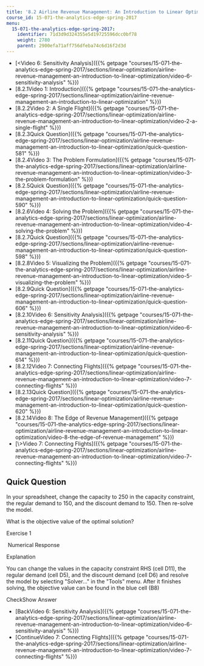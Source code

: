 ```yaml
---
title: '8.2 Airline Revenue Management: An Introduction to Linear Optimization '
course_id: 15-071-the-analytics-edge-spring-2017
menu:
  15-071-the-analytics-edge-spring-2017:
    identifier: 71d3d9d324355e5d19725596dcc0bf78
    weight: 2780
    parent: 2900efa71aff756dfeba74c6d16f2d3d
---
```

*   [<Video 6: Sensitivity Analysis]({{% getpage "courses/15-071-the-analytics-edge-spring-2017/sections/linear-optimization/airline-revenue-management-an-introduction-to-linear-optimization/video-6-sensitivity-analysis" %}})
*   [8.2.1Video 1: Introduction]({{% getpage "courses/15-071-the-analytics-edge-spring-2017/sections/linear-optimization/airline-revenue-management-an-introduction-to-linear-optimization" %}})
*   [8.2.2Video 2: A Single Flight]({{% getpage "courses/15-071-the-analytics-edge-spring-2017/sections/linear-optimization/airline-revenue-management-an-introduction-to-linear-optimization/video-2-a-single-flight" %}})
*   [8.2.3Quick Question]({{% getpage "courses/15-071-the-analytics-edge-spring-2017/sections/linear-optimization/airline-revenue-management-an-introduction-to-linear-optimization/quick-question-581" %}})
*   [8.2.4Video 3: The Problem Formulation]({{% getpage "courses/15-071-the-analytics-edge-spring-2017/sections/linear-optimization/airline-revenue-management-an-introduction-to-linear-optimization/video-3-the-problem-formulation" %}})
*   [8.2.5Quick Question]({{% getpage "courses/15-071-the-analytics-edge-spring-2017/sections/linear-optimization/airline-revenue-management-an-introduction-to-linear-optimization/quick-question-590" %}})
*   [8.2.6Video 4: Solving the Problem]({{% getpage "courses/15-071-the-analytics-edge-spring-2017/sections/linear-optimization/airline-revenue-management-an-introduction-to-linear-optimization/video-4-solving-the-problem" %}})
*   [8.2.7Quick Question]({{% getpage "courses/15-071-the-analytics-edge-spring-2017/sections/linear-optimization/airline-revenue-management-an-introduction-to-linear-optimization/quick-question-598" %}})
*   [8.2.8Video 5: Visualizing the Problem]({{% getpage "courses/15-071-the-analytics-edge-spring-2017/sections/linear-optimization/airline-revenue-management-an-introduction-to-linear-optimization/video-5-visualizing-the-problem" %}})
*   [8.2.9Quick Question]({{% getpage "courses/15-071-the-analytics-edge-spring-2017/sections/linear-optimization/airline-revenue-management-an-introduction-to-linear-optimization/quick-question-606" %}})
*   [8.2.10Video 6: Sensitivity Analysis]({{% getpage "courses/15-071-the-analytics-edge-spring-2017/sections/linear-optimization/airline-revenue-management-an-introduction-to-linear-optimization/video-6-sensitivity-analysis" %}})
*   [8.2.11Quick Question]({{% getpage "courses/15-071-the-analytics-edge-spring-2017/sections/linear-optimization/airline-revenue-management-an-introduction-to-linear-optimization/quick-question-614" %}})
*   [8.2.12Video 7: Connecting Flights]({{% getpage "courses/15-071-the-analytics-edge-spring-2017/sections/linear-optimization/airline-revenue-management-an-introduction-to-linear-optimization/video-7-connecting-flights" %}})
*   [8.2.13Quick Question]({{% getpage "courses/15-071-the-analytics-edge-spring-2017/sections/linear-optimization/airline-revenue-management-an-introduction-to-linear-optimization/quick-question-620" %}})
*   [8.2.14Video 8: The Edge of Revenue Management]({{% getpage "courses/15-071-the-analytics-edge-spring-2017/sections/linear-optimization/airline-revenue-management-an-introduction-to-linear-optimization/video-8-the-edge-of-revenue-management" %}})
*   [\\>Video 7: Connecting Flights]({{% getpage "courses/15-071-the-analytics-edge-spring-2017/sections/linear-optimization/airline-revenue-management-an-introduction-to-linear-optimization/video-7-connecting-flights" %}})

Quick Question
--------------

In your spreadsheet, change the capacity to 250 in the capacity constraint, the regular demand to 150, and the discount demand to 150. Then re-solve the model.

What is the objective value of the optimal solution?

Exercise 1

&nbsp;Numerical Response&nbsp;

Explanation

You can change the values in the capacity constraint RHS (cell D11), the regular demand (cell D5), and the discount demand (cell D6) and resolve the model by selecting "Solver..." in the "Tools" menu. After it finishes solving, the objective value can be found in the blue cell (B8)

CheckShow Answer

*   [BackVideo 6: Sensitivity Analysis]({{% getpage "courses/15-071-the-analytics-edge-spring-2017/sections/linear-optimization/airline-revenue-management-an-introduction-to-linear-optimization/video-6-sensitivity-analysis" %}})
*   [ContinueVideo 7: Connecting Flights]({{% getpage "courses/15-071-the-analytics-edge-spring-2017/sections/linear-optimization/airline-revenue-management-an-introduction-to-linear-optimization/video-7-connecting-flights" %}})